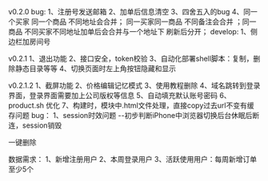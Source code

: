 v0.2.0
bug:
1、注册号发送邮箱
2、加单后信息清空
3、四舍五入的bug
4、同一个买家 同一个商品 不同地址会合并；   同一买家同一商品 不同备注会合并 ；同一商品  不同买家不同地址加单后会合并与一个地址下 刷新后分开；
develop:
1、侧边栏加房间号

v0.2.1
1、退出功能
2、接口安全，token校验
3、自动化部署shell脚本：复制，删除静态目录等等
4、切换页面时左上角按钮隐藏和显示

v0.2.1.2
1、截屏功能
2、价格编辑记忆模式
3、使用教程删除
4、域名跳转到登录界面，登录界面需要加上公司版权等信息
5、自动填充默认账号密码
6、product.sh 优化
7、构建时，模块中.html文件处理，直接copy过去url不变有缓存问题
bug：
1、session时效问题 --初步判断iPhone中浏览器切换后台休眠后断连，session销毁

一键删除

数据需求：
1、新增注册用户
2、本周登录用户
3、活跃使用用户：每周新增订单至少5个

